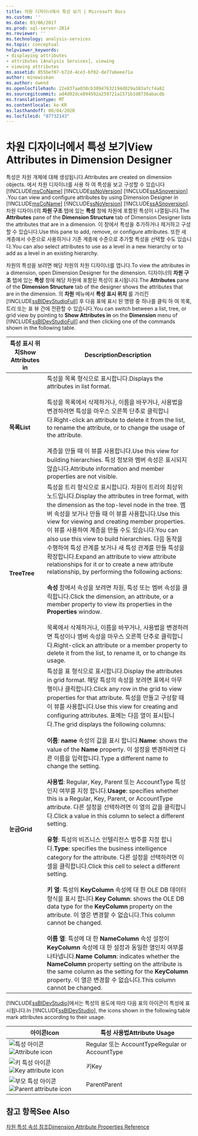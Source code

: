 ```yaml
---
title: 차원 디자이너에서 특성 보기 | Microsoft Docs
ms.custom: ''
ms.date: 03/06/2017
ms.prod: sql-server-2014
ms.reviewer: ''
ms.technology: analysis-services
ms.topic: conceptual
helpviewer_keywords:
- displaying attributes
- attributes [Analysis Services], viewing
- viewing attributes
ms.assetid: 855bef07-b72d-4ce3-bf02-de77abeee71a
author: minewiskan
ms.author: owend
ms.openlocfilehash: 22e837aa038cb30947632194d829a383afcf4a82
ms.sourcegitcommit: ad4d92dce894592a259721a1571b1d8736abacdb
ms.translationtype: MT
ms.contentlocale: ko-KR
ms.lasthandoff: 08/04/2020
ms.locfileid: "87732143"
---
```

# <a name="view-attributes-in-dimension-designer"></a><span data-ttu-id="099cb-102">차원 디자이너에서 특성 보기</span><span class="sxs-lookup"><span data-stu-id="099cb-102">View Attributes in Dimension Designer</span></span>
  <span data-ttu-id="099cb-103">특성은 차원 개체에 대해 생성됩니다.</span><span class="sxs-lookup"><span data-stu-id="099cb-103">Attributes are created on dimension objects.</span></span> <span data-ttu-id="099cb-104">에서 차원 디자이너를 사용 하 여 특성을 보고 구성할 수 있습니다 [!INCLUDE[msCoName](../../includes/msconame-md.md)] [!INCLUDE[ssNoVersion](../../includes/ssnoversion-md.md)] [!INCLUDE[ssASnoversion](../../includes/ssasnoversion-md.md)] .</span><span class="sxs-lookup"><span data-stu-id="099cb-104">You can view and configure attributes by using Dimension Designer in [!INCLUDE[msCoName](../../includes/msconame-md.md)] [!INCLUDE[ssNoVersion](../../includes/ssnoversion-md.md)] [!INCLUDE[ssASnoversion](../../includes/ssasnoversion-md.md)].</span></span> <span data-ttu-id="099cb-105">차원 디자이너의 **차원 구조** 탭에 있는 **특성** 창에 차원에 포함된 특성이 나열됩니다.</span><span class="sxs-lookup"><span data-stu-id="099cb-105">The **Attributes** pane of the **Dimension Structure** tab of Dimension Designer lists the attributes that are in a dimension.</span></span> <span data-ttu-id="099cb-106">이 창에서 특성을 추가하거나 제거하고 구성할 수 있습니다.</span><span class="sxs-lookup"><span data-stu-id="099cb-106">Use this pane to add, remove, or configure attributes.</span></span> <span data-ttu-id="099cb-107">또한 새 계층에서 수준으로 사용하거나 기존 계층에 수준으로 추가할 특성을 선택할 수도 있습니다.</span><span class="sxs-lookup"><span data-stu-id="099cb-107">You can also select attributes to use as a level in a new hierarchy or to add as a level in an existing hierarchy.</span></span>

 <span data-ttu-id="099cb-108">차원의 특성을 보려면 해당 차원의 차원 디자이너를 엽니다.</span><span class="sxs-lookup"><span data-stu-id="099cb-108">To view the attributes in a dimension, open Dimension Designer for the dimension.</span></span> <span data-ttu-id="099cb-109">디자이너의 **차원 구조** 탭에 있는 **특성**  창에 해당 차원에 포함된 특성이 표시됩니다.</span><span class="sxs-lookup"><span data-stu-id="099cb-109">The **Attributes** pane of the **Dimension Structure**  tab of the designer shows the attributes that are in the dimension.</span></span> <span data-ttu-id="099cb-110">의 **차원** 메뉴에서 **특성 표시 위치** 를 가리킨 [!INCLUDE[ssBIDevStudioFull](../../includes/ssbidevstudiofull-md.md)] 후 다음 표에 표시 된 명령 중 하나를 클릭 하 여 목록, 트리 또는 표 뷰 간에 전환할 수 있습니다.</span><span class="sxs-lookup"><span data-stu-id="099cb-110">You can switch between a list, tree, or grid view by pointing to **Show Attributes in** on the **Dimension** menu of [!INCLUDE[ssBIDevStudioFull](../../includes/ssbidevstudiofull-md.md)] and then clicking one of the commands shown in the following table.</span></span>

|<span data-ttu-id="099cb-111">특성 표시 위치</span><span class="sxs-lookup"><span data-stu-id="099cb-111">Show Attributes in</span></span>|<span data-ttu-id="099cb-112">Description</span><span class="sxs-lookup"><span data-stu-id="099cb-112">Description</span></span>|
|------------------------|-----------------|
|<span data-ttu-id="099cb-113">**목록**</span><span class="sxs-lookup"><span data-stu-id="099cb-113">**List**</span></span>|<span data-ttu-id="099cb-114">특성을 목록 형식으로 표시합니다.</span><span class="sxs-lookup"><span data-stu-id="099cb-114">Displays the attributes in list format.</span></span><br /><br /> <span data-ttu-id="099cb-115">특성을 목록에서 삭제하거나, 이름을 바꾸거나, 사용법을 변경하려면 특성을 마우스 오른쪽 단추로 클릭합니다.</span><span class="sxs-lookup"><span data-stu-id="099cb-115">Right-click an attribute to delete it from the list, to rename the attribute, or to change the usage of the attribute.</span></span><br /><br /> <span data-ttu-id="099cb-116">계층을 만들 때 이 뷰를 사용합니다.</span><span class="sxs-lookup"><span data-stu-id="099cb-116">Use this view for building hierarchies.</span></span> <span data-ttu-id="099cb-117">특성 정보와 멤버 속성은 표시되지 않습니다.</span><span class="sxs-lookup"><span data-stu-id="099cb-117">Attribute information and member properties are not visible.</span></span>|
|<span data-ttu-id="099cb-118">**Tree**</span><span class="sxs-lookup"><span data-stu-id="099cb-118">**Tree**</span></span>|<span data-ttu-id="099cb-119">특성을 트리 형식으로 표시합니다. 차원이 트리의 최상위 노드입니다.</span><span class="sxs-lookup"><span data-stu-id="099cb-119">Display the attributes in tree format, with the dimension as the top-level node in the tree.</span></span> <span data-ttu-id="099cb-120">멤버 속성을 보거나 만들 때 이 뷰를 사용합니다.</span><span class="sxs-lookup"><span data-stu-id="099cb-120">Use this view for viewing and creating member properties.</span></span> <span data-ttu-id="099cb-121">이 뷰를 사용하여 계층을 만들 수도 있습니다.</span><span class="sxs-lookup"><span data-stu-id="099cb-121">You can also use this view to build hierarchies.</span></span> <span data-ttu-id="099cb-122">다음 동작을 수행하여 특성 관계를 보거나 새 특성 관계를 만들 특성을 확장합니다.</span><span class="sxs-lookup"><span data-stu-id="099cb-122">Expand an attribute to view attribute relationships for it or to create a new attribute relationship, by performing the following actions:</span></span><br /><br /> <span data-ttu-id="099cb-123">**속성** 창에서 속성을 보려면 차원, 특성 또는 멤버 속성을 클릭합니다.</span><span class="sxs-lookup"><span data-stu-id="099cb-123">Click the dimension, an attribute, or a member property to view its properties in the **Properties** window.</span></span><br /><br /> <span data-ttu-id="099cb-124">목록에서 삭제하거나, 이름을 바꾸거나, 사용법을 변경하려면 특성이나 멤버 속성을 마우스 오른쪽 단추로 클릭합니다.</span><span class="sxs-lookup"><span data-stu-id="099cb-124">Right-click an attribute or a member property to delete it from the list, to rename it, or to change its usage.</span></span>|
|<span data-ttu-id="099cb-125">**눈금**</span><span class="sxs-lookup"><span data-stu-id="099cb-125">**Grid**</span></span>|<span data-ttu-id="099cb-126">특성을 표 형식으로 표시합니다.</span><span class="sxs-lookup"><span data-stu-id="099cb-126">Display the attributes in grid format.</span></span> <span data-ttu-id="099cb-127">해당 특성의 속성을 보려면 표에서 아무 행이나 클릭합니다.</span><span class="sxs-lookup"><span data-stu-id="099cb-127">Click any row in the grid to view properties for that attribute.</span></span>  <span data-ttu-id="099cb-128">특성을 만들고 구성할 때 이 뷰를 사용합니다.</span><span class="sxs-lookup"><span data-stu-id="099cb-128">Use this view for creating and configuring attributes.</span></span> <span data-ttu-id="099cb-129">표에는 다음 열이 표시됩니다.</span><span class="sxs-lookup"><span data-stu-id="099cb-129">The grid displays the following columns:</span></span><br /><br /> <span data-ttu-id="099cb-130">**이름**: **name** 속성의 값을 표시 합니다.</span><span class="sxs-lookup"><span data-stu-id="099cb-130">**Name**: shows the value of the **Name** property.</span></span> <span data-ttu-id="099cb-131">이 설정을 변경하려면 다른 이름을 입력합니다.</span><span class="sxs-lookup"><span data-stu-id="099cb-131">Type a different name to change the setting.</span></span><br /><br /> <span data-ttu-id="099cb-132">**사용법**: Regular, Key, Parent 또는 AccountType 특성 인지 여부를 지정 합니다.</span><span class="sxs-lookup"><span data-stu-id="099cb-132">**Usage**: specifies whether this is a Regular, Key, Parent, or AccountType attribute.</span></span> <span data-ttu-id="099cb-133">다른 설정을 선택하려면 이 열의 값을 클릭합니다.</span><span class="sxs-lookup"><span data-stu-id="099cb-133">Click a value in this column to select a different setting.</span></span><br /><br /> <span data-ttu-id="099cb-134">**유형**: 특성의 비즈니스 인텔리전스 범주를 지정 합니다.</span><span class="sxs-lookup"><span data-stu-id="099cb-134">**Type**: specifies the business intelligence category for the attribute.</span></span> <span data-ttu-id="099cb-135">다른 설정을 선택하려면 이 셀을 클릭합니다.</span><span class="sxs-lookup"><span data-stu-id="099cb-135">Click this cell to select a different setting.</span></span><br /><br /> <span data-ttu-id="099cb-136">**키 열**: 특성의 **KeyColumn** 속성에 대 한 OLE DB 데이터 형식을 표시 합니다.</span><span class="sxs-lookup"><span data-stu-id="099cb-136">**Key Column**: shows the OLE DB data type for the **KeyColumn** property on the attribute.</span></span> <span data-ttu-id="099cb-137">이 열은 변경할 수 없습니다.</span><span class="sxs-lookup"><span data-stu-id="099cb-137">This column cannot be changed.</span></span><br /><br /> <span data-ttu-id="099cb-138">**이름 열**: 특성에 대 한 **NameColumn** 속성 설정이 **KeyColumn** 속성에 대 한 설정과 동일한 열인지 여부를 나타냅니다.</span><span class="sxs-lookup"><span data-stu-id="099cb-138">**Name Column**: indicates whether the **NameColumn** property setting on the attribute is the same column as the setting for the **KeyColumn** property.</span></span> <span data-ttu-id="099cb-139">이 열은 변경할 수 없습니다.</span><span class="sxs-lookup"><span data-stu-id="099cb-139">This column cannot be changed.</span></span>|

 <span data-ttu-id="099cb-140">[!INCLUDE[ssBIDevStudio](../../includes/ssbidevstudio-md.md)]에서는 특성의 용도에 따라 다음 표의 아이콘이 특성에 표시됩니다.</span><span class="sxs-lookup"><span data-stu-id="099cb-140">In [!INCLUDE[ssBIDevStudio](../../includes/ssbidevstudio-md.md)], the icons shown in the following table mark attributes according to their usage.</span></span>

|<span data-ttu-id="099cb-141">아이콘</span><span class="sxs-lookup"><span data-stu-id="099cb-141">Icon</span></span>|<span data-ttu-id="099cb-142">특성 사용법</span><span class="sxs-lookup"><span data-stu-id="099cb-142">Attribute Usage</span></span>|
|----------|---------------------|
|<span data-ttu-id="099cb-143">![특성 아이콘](../media/as-icon-attribute.gif "특성 아이콘")</span><span class="sxs-lookup"><span data-stu-id="099cb-143">![Attribute icon](../media/as-icon-attribute.gif "Attribute icon")</span></span>|<span data-ttu-id="099cb-144">Regular 또는 AccountType</span><span class="sxs-lookup"><span data-stu-id="099cb-144">Regular or AccountType</span></span>|
|<span data-ttu-id="099cb-145">![키 특성 아이콘](../media/as-icon-key-attribute.gif "키 특성 아이콘")</span><span class="sxs-lookup"><span data-stu-id="099cb-145">![Key attribute icon](../media/as-icon-key-attribute.gif "Key attribute icon")</span></span>|<span data-ttu-id="099cb-146">키</span><span class="sxs-lookup"><span data-stu-id="099cb-146">Key</span></span>|
|<span data-ttu-id="099cb-147">![부모 특성 아이콘](../media/as-icon-parent-attribute.gif "부모 특성 아이콘")</span><span class="sxs-lookup"><span data-stu-id="099cb-147">![Parent attribute icon](../media/as-icon-parent-attribute.gif "Parent attribute icon")</span></span>|<span data-ttu-id="099cb-148">Parent</span><span class="sxs-lookup"><span data-stu-id="099cb-148">Parent</span></span>|

## <a name="see-also"></a><span data-ttu-id="099cb-149">참고 항목</span><span class="sxs-lookup"><span data-stu-id="099cb-149">See Also</span></span>
 [<span data-ttu-id="099cb-150">차원 특성 속성 참조</span><span class="sxs-lookup"><span data-stu-id="099cb-150">Dimension Attribute Properties Reference</span></span>](dimension-attribute-properties-reference.md)


